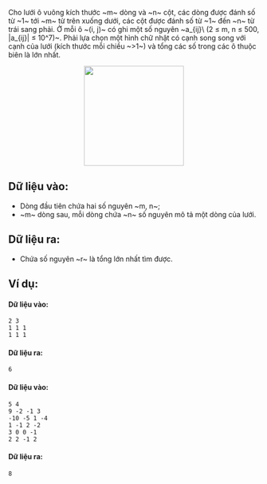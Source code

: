Cho lưới ô vuông kích thước ~m~ dòng và ~n~ cột, các dòng được đánh số từ ~1~ tới ~m~ từ trên xuống dưới, các cột được đánh số từ ~1~ đến ~n~ từ trái sang phải. Ở mỗi ô ~(i, j)~ có ghi một số nguyên ~a_{ij}\ (2 ≤ m, n ≤ 500, |a_{ij}| ≤ 10^7)~. Phải lựa chọn một hình chữ nhật có cạnh song song với cạnh của lưới (kích thước mỗi chiều ~>1~) và tổng các số trong các ô thuộc biên là lớn nhất.
<center><img src="/images/problems/252/CHOOSE2.png" width="200px" /></center>

## Dữ liệu vào:
- Dòng đầu tiên chứa hai số nguyên ~m, n~;
- ~m~ dòng sau, mỗi dòng chứa ~n~ số nguyên mô tả một dòng của lưới.

## Dữ liệu ra:
- Chứa số nguyên ~r~ là tổng lớn nhất tìm được.

## Ví dụ:
#### Dữ liệu vào:
```
2 3
1 1 1
1 1 1
```

#### Dữ liệu ra:
```
6
```

#### Dữ liệu vào:
```
5 4
9 -2 -1 3
-10 -5 1 -4
1 -1 2 -2
3 0 0 -1
2 2 -1 2
```

#### Dữ liệu ra:
```
8
```